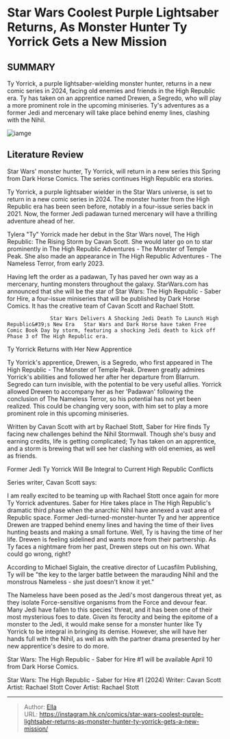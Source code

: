 # Star Wars  Coolest Purple Lightsaber Returns, As Monster Hunter Ty Yorrick Gets a New Mission


## SUMMARY 



  Ty Yorrick, a purple lightsaber-wielding monster hunter, returns in a new comic series in 2024, facing old enemies and friends in the High Republic era.   Ty has taken on an apprentice named Drewen, a Segredo, who will play a more prominent role in the upcoming miniseries.   Ty&#39;s adventures as a former Jedi and mercenary will take place behind enemy lines, clashing with the Nihil.  

![iamge](https://static1.srcdn.com/wordpress/wp-content/uploads/2024/01/ty-yorrick-in-star-wars-high-republic.jpg)

## Literature Review

Star Wars&#39; monster hunter, Ty Yorrick, will return in a new series this Spring from Dark Horse Comics. The series continues High Republic era stories.




Ty Yorrick, a purple lightsaber wielder in the Star Wars universe, is set to return in a new comic series in 2024. The monster hunter from the High Republic era has been seen before, notably in a four-issue series back in 2021. Now, the former Jedi padawan turned mercenary will have a thrilling adventure ahead of her.




Tylera &#34;Ty&#34; Yorrick made her debut in the Star Wars novel, The High Republic: The Rising Storm by Cavan Scott. She would later go on to star prominently in The High Republic Adventures - The Monster of Temple Peak. She also made an appearance in The High Republic Adventures - The Nameless Terror, from early 2023.

          

Having left the order as a padawan, Ty has paved her own way as a mercenary, hunting monsters throughout the galaxy. StarWars.com has announced that she will be the star of Star Wars: The High Republic - Saber for Hire, a four-issue miniseries that will be published by Dark Horse Comics. It has the creative team of Cavan Scott and Rachael Stott.

                  Star Wars Delivers A Shocking Jedi Death To Launch High Republic&#39;s New Era   Star Wars and Dark Horse have taken Free Comic Book Day by storm, featuring a shocking Jedi death to kick off Phase 3 of The High Republic era.   





 Ty Yorrick Returns with Her New Apprentice 
          

Ty Yorrick&#39;s apprentice, Drewen, is a Segredo, who first appeared in The High Republic - The Monster of Temple Peak. Drewen greatly admires Yorrick&#39;s abilities and followed her after her departure from Blarrum. Segredo can turn invisible, with the potential to be very useful allies. Yorrick allowed Drewen to accompany her as her &#39;Padawan&#39; following the conclusion of The Nameless Terror, so his potential has not yet been realized. This could be changing very soon, with him set to play a more prominent role in this upcoming miniseries.


Written by Cavan Scott with art by Rachael Stott, Saber for Hire finds Ty facing new challenges behind the Nihil Stormwall. Though she&#39;s busy and earning credits, life is getting complicated; Ty has taken on an apprentice, and a storm is brewing that will see her clashing with old enemies, as well as friends.







 Former Jedi Ty Yorrick Will Be Integral to Current High Republic Conflicts 
          

Series writer, Cavan Scott says:


I am really excited to be teaming up with Rachael Stott once again for more Ty Yorrick adventures. Saber for Hire takes place in The High Republic&#39;s dramatic third phase when the anarchic Nihil have annexed a vast area of Republic space. Former Jedi-turned-monster-hunter Ty and her apprentice Drewen are trapped behind enemy lines and having the time of their lives hunting beasts and making a small fortune. Well, Ty is having the time of her life. Drewen is feeling sidelined and wants more from their partnership. As Ty faces a nightmare from her past, Drewen steps out on his own. What could go wrong, right?


According to Michael Siglain, the creative director of Lucasfilm Publishing, Ty will be &#34;the key to the larger battle between the marauding Nihil and the monstrous Nameless - she just doesn&#39;t know it yet.&#34;




The Nameless have been posed as the Jedi&#39;s most dangerous threat yet, as they isolate Force-sensitive organisms from the Force and devour fear. Many Jedi have fallen to this species&#39; threat, and it has been one of their most mysterious foes to date. Given its ferocity and being the epitome of a monster to the Jedi, it would make sense for a monster hunter like Ty Yorrick to be integral in bringing its demise. However, she will have her hands full with the Nihil, as well as with the partner drama presented by her new apprentice&#39;s desire to do more.

Star Wars: The High Republic - Saber for Hire #1 will be available April 10 from Dark Horse Comics.

 Star Wars: The High Republic - Saber for Hire #1 (2024)                  Writer: Cavan Scott   Artist: Rachael Stott   Cover Artist: Rachael Stott      





---

> Author: [Ella](https://instagram.hk.cn/)  
> URL: https://instagram.hk.cn/comics/star-wars-coolest-purple-lightsaber-returns-as-monster-hunter-ty-yorrick-gets-a-new-mission/  

